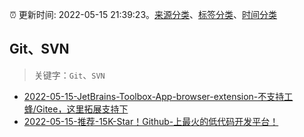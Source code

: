 :alarm_clock: 更新时间: 2022-05-15 21:39:23。[来源分类](../README.md)、[标签分类](../TAGS.md)、[时间分类](../TIMELINE.md)

## Git、SVN


> 关键字：`Git`、`SVN`



- [2022-05-15-JetBrains-Toolbox-App-browser-extension-不支持工蜂/Gitee，这里拓展支持下](https://www.v2ex.com/t/853030) 
- [2022-05-15-推荐-15K-Star！Github-上最火的低代码开发平台！](https://toutiao.io/k/3qv24va) 